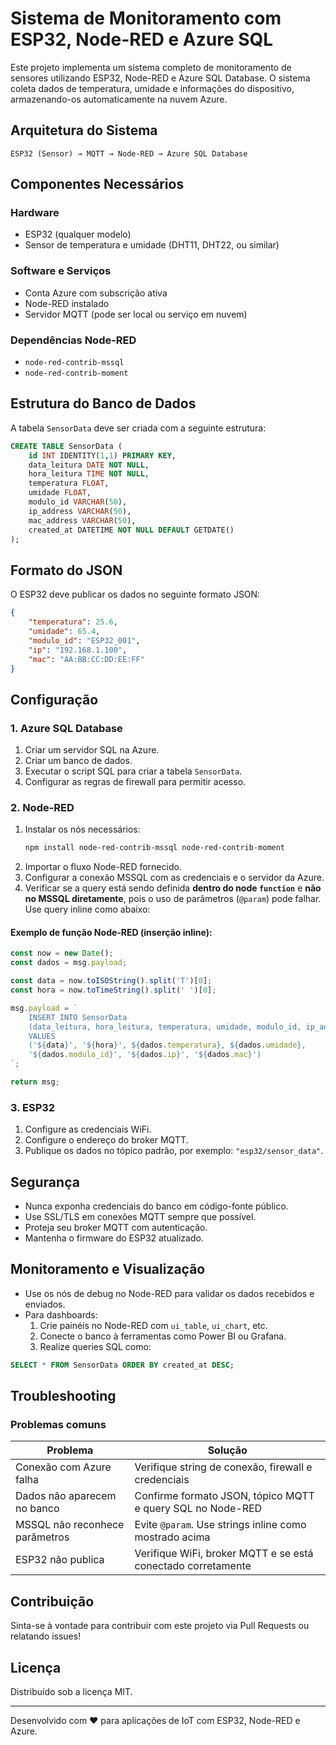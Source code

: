 # Sistema de Monitoramento com ESP32, Node-RED e Azure SQL

Este projeto implementa um sistema completo de monitoramento de sensores utilizando ESP32, Node-RED e Azure SQL Database. O sistema coleta dados de temperatura, umidade e informações do dispositivo, armazenando-os automaticamente na nuvem Azure.

## Arquitetura do Sistema

```
ESP32 (Sensor) → MQTT → Node-RED → Azure SQL Database
```

## Componentes Necessários

### Hardware
- ESP32 (qualquer modelo)
- Sensor de temperatura e umidade (DHT11, DHT22, ou similar)

### Software e Serviços
- Conta Azure com subscrição ativa
- Node-RED instalado
- Servidor MQTT (pode ser local ou serviço em nuvem)

### Dependências Node-RED
- `node-red-contrib-mssql`
- `node-red-contrib-moment`

## Estrutura do Banco de Dados

A tabela `SensorData` deve ser criada com a seguinte estrutura:

```sql
CREATE TABLE SensorData (
    id INT IDENTITY(1,1) PRIMARY KEY,
    data_leitura DATE NOT NULL,
    hora_leitura TIME NOT NULL,
    temperatura FLOAT,
    umidade FLOAT,
    modulo_id VARCHAR(50),
    ip_address VARCHAR(50),
    mac_address VARCHAR(50),
    created_at DATETIME NOT NULL DEFAULT GETDATE()
);
```

## Formato do JSON

O ESP32 deve publicar os dados no seguinte formato JSON:

```json
{
    "temperatura": 25.6,
    "umidade": 65.4,
    "modulo_id": "ESP32_001",
    "ip": "192.168.1.100",
    "mac": "AA:BB:CC:DD:EE:FF"
}
```

## Configuração

### 1. Azure SQL Database
1. Criar um servidor SQL na Azure.
2. Criar um banco de dados.
3. Executar o script SQL para criar a tabela `SensorData`.
4. Configurar as regras de firewall para permitir acesso.

### 2. Node-RED
1. Instalar os nós necessários:
   ```bash
   npm install node-red-contrib-mssql node-red-contrib-moment
   ```
2. Importar o fluxo Node-RED fornecido.
3. Configurar a conexão MSSQL com as credenciais e o servidor da Azure.
4. Verificar se a query está sendo definida **dentro do node `function`** e **não no MSSQL diretamente**, pois o uso de parâmetros (`@param`) pode falhar. Use query inline como abaixo:

#### Exemplo de função Node-RED (inserção inline):

```javascript
const now = new Date();
const dados = msg.payload;

const data = now.toISOString().split('T')[0];
const hora = now.toTimeString().split(' ')[0];

msg.payload = `
    INSERT INTO SensorData 
    (data_leitura, hora_leitura, temperatura, umidade, modulo_id, ip_address, mac_address) 
    VALUES 
    ('${data}', '${hora}', ${dados.temperatura}, ${dados.umidade}, 
    '${dados.modulo_id}', '${dados.ip}', '${dados.mac}')
`;

return msg;
```

### 3. ESP32
1. Configure as credenciais WiFi.
2. Configure o endereço do broker MQTT.
3. Publique os dados no tópico padrão, por exemplo: `"esp32/sensor_data"`.

## Segurança

- Nunca exponha credenciais do banco em código-fonte público.
- Use SSL/TLS em conexões MQTT sempre que possível.
- Proteja seu broker MQTT com autenticação.
- Mantenha o firmware do ESP32 atualizado.

## Monitoramento e Visualização

- Use os nós de debug no Node-RED para validar os dados recebidos e enviados.
- Para dashboards:
  1. Crie painéis no Node-RED com `ui_table`, `ui_chart`, etc.
  2. Conecte o banco à ferramentas como Power BI ou Grafana.
  3. Realize queries SQL como:

```sql
SELECT * FROM SensorData ORDER BY created_at DESC;
```

## Troubleshooting

### Problemas comuns

| Problema                         | Solução                                                                 |
|----------------------------------|-------------------------------------------------------------------------|
| Conexão com Azure falha          | Verifique string de conexão, firewall e credenciais                    |
| Dados não aparecem no banco      | Confirme formato JSON, tópico MQTT e query SQL no Node-RED             |
| MSSQL não reconhece parâmetros   | Evite `@param`. Use strings inline como mostrado acima                 |
| ESP32 não publica                | Verifique WiFi, broker MQTT e se está conectado corretamente            |

## Contribuição

Sinta-se à vontade para contribuir com este projeto via Pull Requests ou relatando issues!

## Licença

Distribuído sob a licença MIT.

---

Desenvolvido com ❤️ para aplicações de IoT com ESP32, Node-RED e Azure.
